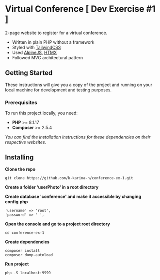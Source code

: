 # Virtual Conference [ Dev Exercise #1 ] 

2-page website to register for a virtual conference. 

- Written in plain PHP without a framework 
- Styled with [TailwindCSS](https://tailwindcss.com/)
- Used [AlpineJS](https://alpinejs.dev/), [HTMX](https://htmx.org/) 
- Followed MVC architectural pattern

## Getting Started
These instructions will give you a copy of the project and running on your local machine for development and testing purposes. 

### Prerequisites
To run this project locally, you need:

- **PHP** >= 8.1.17
- **Composer** >= 2.5.4 

*You can find the installation instructions for these dependencies on their respective websites.*

## Installing
**Clone the repo**
```
git clone https://github.com/k-karina-n/conference-ex-1.git
```
**Create a folder 'userPhoto' in a root directory**

**Create database 'conference' and make it accessible by changing config.php**
```
'username' => 'root',
'password' => ' ', 
```

**Open the console and go to a project root directory**
```
cd conference-ex-1
```

**Create dependencies**
```
composer install
composer dump-autoload
```

**Run project**
```
php -S localhost:9999
```
